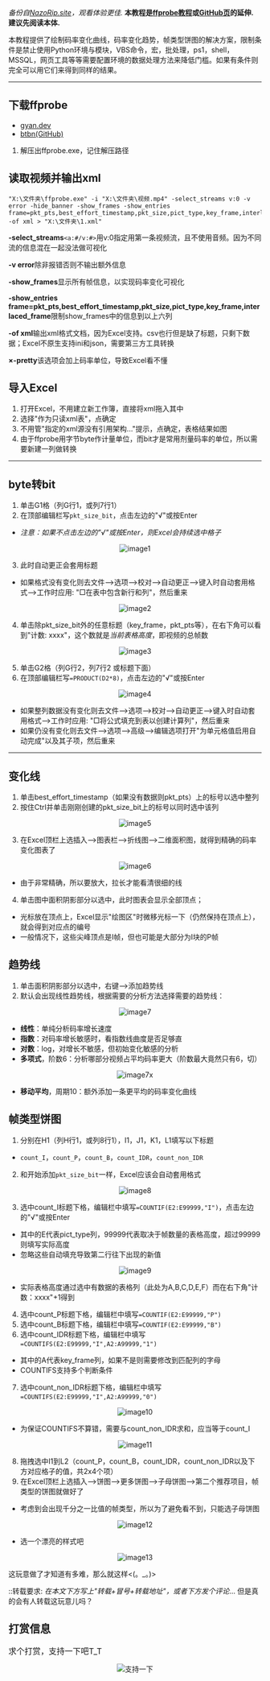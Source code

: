 *备份自[NazoRip.site](https://nazorip.site/archives/1068/)，观看体验更佳.* **本教程是[ffprobe教程](https://nazorip.site/archives/169/)或[GitHub页](https://github.com/iAvoe/FFProbe-Tutorial-Standalone/edit/master/)的延伸. 建议先阅读本体.**

本教程提供了绘制码率变化曲线，码率变化趋势，帧类型饼图的解决方案，限制条件是禁止使用Python环境与模块，VBS命令，宏，批处理，ps1，shell，MSSQL，网页工具等等需要配置环境的数据处理方法来降低门槛。如果有条件则完全可以用它们来得到同样的结果。

-----

下载ffprobe
-----

 - [gyan.dev](https://www.gyan.dev/ffmpeg/builds/#release-builds)
 - [btbn(GitHub)](https://github.com/BtbN/FFmpeg-Builds/releases)

 1. 解压出ffprobe.exe，记住解压路径

读取视频并输出xml
-----

    "X:\文件夹\ffprobe.exe" -i "X:\文件夹\视频.mp4" -select_streams v:0 -v error -hide_banner -show_frames -show_entries frame=pkt_pts,best_effort_timestamp,pkt_size,pict_type,key_frame,interlaced_frame -of xml > "X:\文件夹\1.xml"

**-select_streams**`<a:#/v:#>`用v:0指定用第一条视频流，且不使用音频。因为不同流的信息混在一起没法做可视化

**-v error**除非报错否则不输出额外信息

**-show_frames**显示所有帧信息，以实现码率变化可视化

**-show_entries frame=pkt_pts,best_effort_timestamp,pkt_size,pict_type,key_frame,interlaced_frame**限制show_frames中的信息到以上六列

**-of xml**输出xml格式文档，因为Excel支持。csv也行但是缺了标题，只剩下数据；Excel不原生支持ini和json，需要第三方工具转换

**×-pretty**该选项会加上码率单位，导致Excel看不懂

导入Excel
-----

1. 打开Excel，不用建立新工作簿，直接将xml拖入其中
2. 选择"作为只读xml表"，点确定
3. 不用管"指定的xml源没有引用架构..."提示，点确定，表格结果如图
4. 由于ffprobe用字节byte作计量单位，而bit才是常用剂量码率的单位，所以需要新建一列做转换

-----

byte转bit
-----

 1. 单击G1格（列G行1，或列7行1）
 2. 在顶部编辑栏写`pkt_size_bit`，点击左边的"√"或按Enter
   - *注意：如果不点击左边的"√"或按Enter，则Excel会持续选中格子*
<p align="center"><img src="excel_image1.png" alt="image1"></p>

 3. 此时自动更正会套用标题
   - 如果格式没有变化则去文件-->选项-->校对-->自动更正-->键入时自动套用格式-->工作时应用: "□在表中包含新行和列"，然后重来
<p align="center"><img src="excel_image2.png" alt="image2"></p>

 4. 单击除pkt_size_bit外的任意标题（key_frame，pkt_pts等），在右下角可以看到"计数: xxxx"，这个数就是*当前表格高度*，即视频的总帧数
<p align="center"><img src="excel_image3.png" alt="image3"></p>

 5. 单击G2格（列G行2，列7行2 或标题下面）
 6. 在顶部编辑栏写`=PRODUCT(D2*8)`，点击左边的"√"或按Enter
<p align="center"><img src="excel_image4.png" alt="image4"></p>

   - 如果整列数据没有变化则去文件-->选项-->校对-->自动更正-->键入时自动套用格式-->工作时应用: "□将公式填充到表以创建计算列"，然后重来
   - 如果仍没有变化则去文件-->选项-->高级-->编辑选项打开"为单元格值启用自动完成"以及其子项，然后重来

-----

变化线
-----

 1. 单击best_effort_timestamp（如果没有数据则pkt_pts）上的标号以选中整列
 2. 按住Ctrl并单击刚刚创建的pkt_size_bit上的标号以同时选中该列
<p align="center"><img src="excel_image5.png" alt="image5"></p>

 3. 在Excel顶栏上选插入-->图表栏-->折线图-->二维面积图，就得到精确的码率变化图表了
<p align="center"><img src="excel_image6.png" alt="image6"></p>

   - 由于非常精确，所以要放大，拉长才能看清很细的线
 4. 单击图中面积阴影部分以选中，此时图表会显示全部顶点；
   - 光标放在顶点上，Excel显示"绘图区"时微移光标一下（仍然保持在顶点上），就会得到对应点的编号
   - 一般情况下，这些尖峰顶点是I帧，但也可能是大部分为I块的P帧

趋势线
-----

 1. 单击面积阴影部分以选中，右键-->添加趋势线
 2. 默认会出现线性趋势线，根据需要的分析方法选择需要的趋势线：
<p align="center"><img src="excel_image7.png" alt="image7"></p>

   - **线性**：单纯分析码率增长速度
   - **指数**：对码率增长敏感时，看指数线曲度是否足够直
   - **对数**：log，对增长不敏感，但初始变化敏感的分析
   - **多项式**，阶数6：分析哪部分视频占平均码率更大（阶数最大竟然只有6，切）
<p align="center"><img src="excel_image7x.png" alt="image7x"></p>

   - **移动平均**，周期10：额外添加一条更平均的码率变化曲线

帧类型饼图
-----

 1. 分别在H1（列H行1，或列8行1），I1，J1，K1，L1填写以下标题
   - `count_I`，`count_P`，`count_B`，`count_IDR`，`count_non_IDR`
 2. 和开始添加`pkt_size_bit`一样，Excel应该会自动套用格式
<p align="center"><img src="excel_image8.png" alt="image8"></p>

 3. 选中count_I标题下格，编辑栏中填写`=COUNTIF(E2:E99999,"I")`，点击左边的"√"或按Enter
   - 其中的E代表pict_type列，99999代表取决于帧数量的表格高度，超过99999则填写实际高度
   - 忽略这些自动填充导致第二行往下出现的新值
<p align="center"><img src="excel_image9.png" alt="image9"></p>

   - 实际表格高度通过选中有数据的表格列（此处为A,B,C,D,E,F）而在右下角"计数：xxxx"+1得到
 4. 选中count_P标题下格，编辑栏中填写`=COUNTIF(E2:E99999,"P")`
 5. 选中count_B标题下格，编辑栏中填写`=COUNTIF(E2:E99999,"B")`
 6. 选中count_IDR标题下格，编辑栏中填写`=COUNTIFS(E2:E99999,"I",A2:A99999,"1")`
   - 其中的A代表key_frame列，如果不是则需要修改到匹配列的字母
   - COUNTIFS支持多个判断条件
 7. 选中count_non_IDR标题下格，编辑栏中填写`=COUNTIFS(E2:E99999,"I",A2:A99999,"0")`
<p align="center"><img src="excel_image10.png" alt="image10"></p>

   - 为保证COUNTIFS不算错，需要与count_non_IDR求和，应当等于count_I
<p align="center"><img src="excel_image11.png" alt="image11"></p>

 8. 拖拽选中I1到L2（count_P，count_B，count_IDR，count_non_IDR以及下方对应格子的值，共2x4个项）
 9. 在Excel顶栏上选插入-->饼图-->更多饼图-->子母饼图-->第二个推荐项目，帧类型的饼图就做好了
   - 考虑到会出现千分之一比值的帧类型，所以为了避免看不到，只能选子母饼图
<p align="center"><img src="excel_image12.png" alt="image12"></p>

   - 选一个漂亮的样式吧
<p align="center"><img src="excel_image13.png" alt="image13"></p>

这玩意做了才知道有多难，那么就这样<(。_。)>

::转载要求: *在本文下方写上"转载+冒号+转载地址"，或者下方发个评论*... 但是真的会有人转载这玩意儿吗？

## 打赏信息
<font size=3>求个打赏，支持一下吧T_T</font>
<p align="center"><img src="pp_tip_qrcode.png" alt="支持一下"></p>
